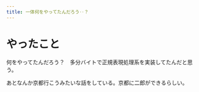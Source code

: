 ```yaml
---
title: 一体何をやってたんだろう‥？
---
```


# やったこと

何をやってたんだろう？　多分バイトで正規表現処理系を実装してたんだと思う。

あとなんか京都行こうみたいな話をしている。京都に二郎ができるらしい。
